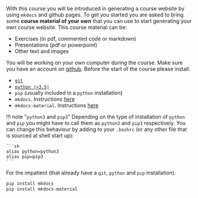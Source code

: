 
With this course you will be introduced in generating a course website by using `mkdocs` and github pages. To get you started you are asked to bring some **course material of your own** that you can use to start generating your own course website. This course material can be:

- Exercises (in pdf, commented code or markdown)
- Presentations (pdf or powerpoint)
- Other text and images

You will be working on your own computer during the course. Make sure you have an account on [github](https://github.com/). Before the start of the course please install:

- [`git`](https://git-scm.com/downloads)
- [`python (>3.5)`](https://www.python.org/downloads/)
- `pip` (usually included in a `python` installation)
- `mkdocs`. Instructions [here](https://www.mkdocs.org/#installation)
- `mkdocs-material`. Instructions [here](https://squidfunk.github.io/mkdocs-material/getting-started/#installation)

!!! note "`python3` and `pip3`"
    Depending on the type of installation of `python` and `pip` you might have to call them as `python3` and `pip3` respectively. You can change this behaviour by adding to your `.bashrc` (or any other file that is sourced at shell start up):

    ```sh
    alias python=python3
    alias pip=pip3
    ```

For the impatient (that already have a `git`, `python` and `pip` installation):

```sh
pip install mkdocs
pip install mkdocs-material
```

